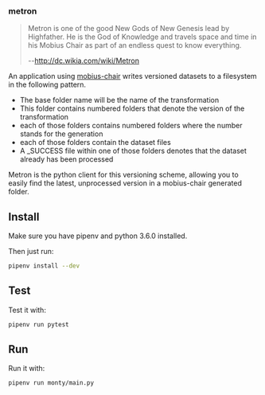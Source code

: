 ### metron

 > Metron is one of the good New Gods of New Genesis lead by Highfather.
 > He is the God of Knowledge and travels space and time in his Mobius Chair
 > as part of an endless quest to know everything.
 >
 > --http://dc.wikia.com/wiki/Metron

An application using [mobius-chair](https://github.com/meandor/mobius-chair)
writes versioned datasets to a filesystem in the following pattern.

 - The base folder name will be the name of the transformation
 - This folder contains numbered folders that denote the version of the transformation
 - each of those folders contains numbered folders where the number stands
 for the generation
 - each of those folders contain the dataset files
 - A _SUCCESS file within one of those folders denotes that the dataset already
 has been processed

Metron is the python client for this versioning scheme, allowing you to easily
find the latest, unprocessed version in a mobius-chair generated folder.

## Install
Make sure you have pipenv and python 3.6.0 installed.

Then just run:
```bash
pipenv install --dev
```

## Test
Test it with:
```bash
pipenv run pytest
```

## Run
Run it with:
```bash
pipenv run monty/main.py
```
